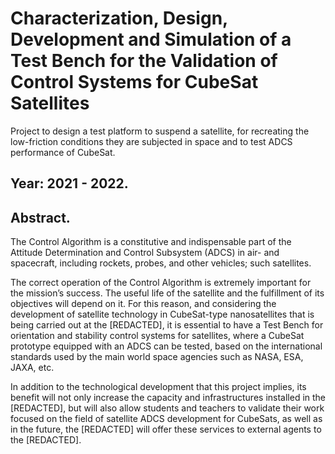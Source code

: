 # Characterization, Design, Development and Simulation of a Test Bench for the Validation of Control Systems for CubeSat Satellites
Project to design a test platform to suspend a satellite, for recreating the low-friction conditions they are subjected in space and to test ADCS performance of CubeSat. 

## Year: 2021 - 2022.

## Abstract. 

The Control Algorithm is a constitutive and indispensable part of the Attitude Determination and Control Subsystem (ADCS) in air- and spacecraft, including rockets, probes, and other vehicles; such satellites.

The correct operation of the Control Algorithm is extremely important for the mission’s success. The useful life of the satellite and the fulfillment of its objectives will depend on it. For this reason, and considering the development of satellite technology in CubeSat-type nanosatellites that is being carried out at the [REDACTED], it is essential to have a Test Bench for orientation and stability control systems for satellites, where a CubeSat prototype equipped with an ADCS can be tested, based on the international standards used by the main world space agencies such as NASA, ESA, JAXA, etc.

In addition to the technological development that this project implies, its benefit will not only increase the capacity and infrastructures installed in the [REDACTED], but will also allow students and teachers to validate their work focused on the field of satellite ADCS development for CubeSats, as well as in the future, the [REDACTED] will offer these services to external agents to the [REDACTED].
